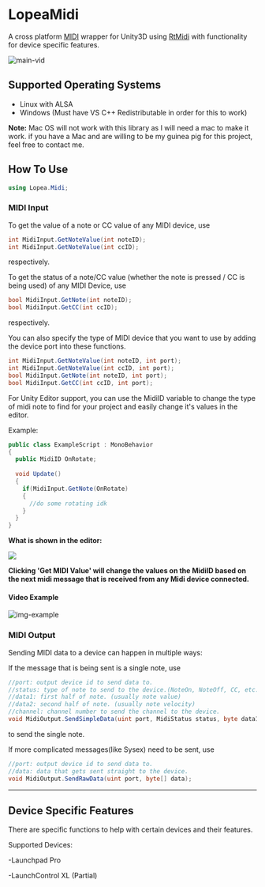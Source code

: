 
# LopeaMidi
A cross platform [MIDI](https://wikipedia.org/wiki/MIDI) wrapper for Unity3D using [RtMidi](https://www.music.mcgill.ca/~gary/rtmidi/) with functionality for device specific features.

![main-vid](https://media.giphy.com/media/QsZ8uV7NUIL3K6PaMU/giphy.gif)

## Supported Operating Systems
  - Linux with ALSA
  - Windows (Must have VS C++ Redistributable in order for this to work) 
  
  **Note:** Mac OS will not work with this library as I will need a mac to make it work. if you have a Mac and are willing to be my guinea pig for this project, feel free to     contact me.

## How To Use
```csharp
using Lopea.Midi;
```
### MIDI Input
To get the value of a note or CC value of any MIDI device, use
 ```csharp
 int MidiInput.GetNoteValue(int noteID);
 int MidiInput.GetNoteValue(int ccID);
 ```
 respectively.
 
 
 
To get the status of a note/CC value (whether the note is pressed / CC is being used) of any MIDI Device, use
```csharp
bool MidiInput.GetNote(int noteID);
bool MidiInput.GetCC(int ccID);
```
respectively.

You can also specify the type of MIDI device that you want to use by adding the device port into these functions.
```csharp
int MidiInput.GetNoteValue(int noteID, int port);
int MidiInput.GetNoteValue(int ccID, int port);
bool MidiInput.GetNote(int noteID, int port);
bool MidiInput.GetCC(int ccID, int port);
```

For Unity Editor support, you can use the MidiID variable to change the type of midi note to find for your project and easily change it's values in the editor.

Example:
```csharp
public class ExampleScript : MonoBehavior
{
  public MidiID OnRotate;
  
  void Update()
  {
    if(MidiInput.GetNote(OnRotate)
    {
      //do some rotating idk
    }
  }
}
```
**What is shown in the editor:**

![](https://i.imgur.com/4oimtJ1.png)

**Clicking 'Get MIDI Value' will change the values on the MidiID based on the next midi message that is received from any Midi device connected.**

#### Video Example
![img-example](https://media.giphy.com/media/520X2Hq8WfInIoSgK6/giphy.gif)
### MIDI Output
Sending MIDI data to a device can happen in multiple ways:

If the message that is being sent is a single note, use
```csharp
//port: output device id to send data to.
//status: type of note to send to the device.(NoteOn, NoteOff, CC, etc.)
//data1: first half of note. (usually note value)
//data2: second half of note. (usually note velocity)
//channel: channel number to send the channel to the device.
void MidiOutput.SendSimpleData(uint port, MidiStatus status, byte data1, byte data2, byte channel =0);
```
to send the single note.

If more complicated messages(like Sysex) need to be sent, use 
```csharp
//port: output device id to send data to.
//data: data that gets sent straight to the device.
void MidiOutput.SendRawData(uint port, byte[] data);
```

---
## Device Specific Features
There are specific functions to help with certain devices and their features.

Supported Devices:

  -Launchpad Pro
  
  -LaunchControl XL (Partial)
